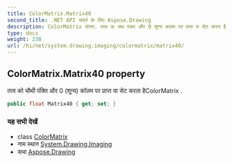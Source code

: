 ```yaml
---
title: ColorMatrix.Matrix40
second_title: .NET API संदर्भ के लिए Aspose.Drawing
description: ColorMatrix संपत्त. तत्व क चथ पंक्त और 0 शून्य कलम पर प्रप्त य सेट करत हैColorMatrix .
type: docs
weight: 230
url: /hi/net/system.drawing.imaging/colormatrix/matrix40/
---
```

## ColorMatrix.Matrix40 property

तत्व को चौथी पंक्ति और 0 (शून्य) कॉलम पर प्राप्त या सेट करता हैColorMatrix .

```csharp
public float Matrix40 { get; set; }
```

### यह सभी देखें

* class [ColorMatrix](../)
* नाम स्थान [System.Drawing.Imaging](../../colormatrix/)
* सभा [Aspose.Drawing](../../../)


